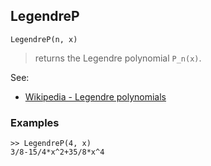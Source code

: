 ## LegendreP

```
LegendreP(n, x)
```

> returns the Legendre polynomial `P_n(x)`.

See:  
* [Wikipedia - Legendre polynomials](https://en.wikipedia.org/wiki/Legendre_polynomials)
 
### Examples
```   
>> LegendreP(4, x)    
3/8-15/4*x^2+35/8*x^4
```
    
    
    
    
    
    
    